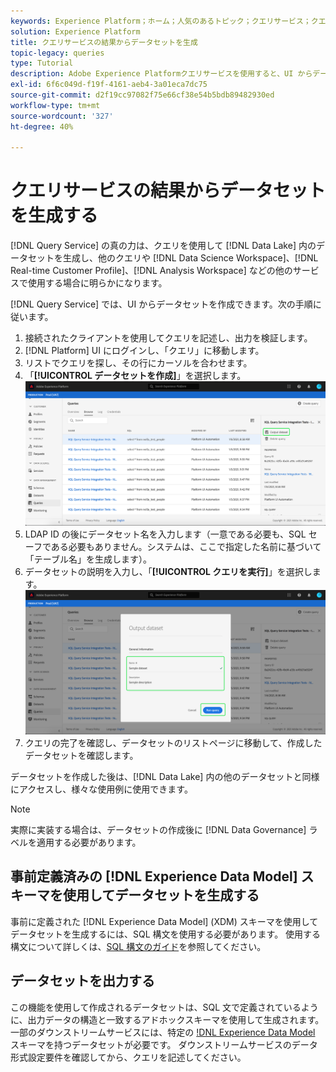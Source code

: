 ```yaml
---
keywords: Experience Platform；ホーム；人気のあるトピック；クエリサービス；クエリサービス；クエリサービス；データセットの生成；データセットの生成；データセットの作成；
solution: Experience Platform
title: クエリサービスの結果からデータセットを生成
topic-legacy: queries
type: Tutorial
description: Adobe Experience Platformクエリサービスを使用すると、UI からデータセットを作成できます。 データセットを作成した後は、データレイク内の他のデータセットと同様にアクセスし、様々な使用例に使用できます。
exl-id: 6f6c049d-f19f-4161-aeb4-3a01eca7dc75
source-git-commit: d2f19cc97082f75e66cf38e54b5bdb89482930ed
workflow-type: tm+mt
source-wordcount: '327'
ht-degree: 40%

---
```


# クエリサービスの結果からデータセットを生成する

[!DNL Query Service] の真の力は、クエリを使用して [!DNL Data Lake] 内のデータセットを生成し、他のクエリや [!DNL Data Science Workspace]、[!DNL Real-time Customer Profile]、[!DNL Analysis Workspace] などの他のサービスで使用する場合に明らかになります。

[!DNL Query Service] では、UI からデータセットを作成できます。次の手順に従います。

1. 接続されたクライアントを使用してクエリを記述し、出力を検証します。
2. [!DNL Platform] UI にログインし、「クエリ」に移動します。
3. リストでクエリを探し、その行にカーソルを合わせます。
4. 「**[!UICONTROL データセットを作成]**」を選択します。 ![画像](../images/ui/create-datasets/output-dataset.png)
5. LDAP ID の後にデータセット名を入力します（一意である必要も、SQL セーフである必要もありません。システムは、ここで指定した名前に基づいて「テーブル名」を生成します）。
6. データセットの説明を入力し、「**[!UICONTROL クエリを実行]**」を選択します。![画像](../images/ui/create-datasets/run-query.png)
7. クエリの完了を確認し、データセットのリストページに移動して、作成したデータセットを確認します。

データセットを作成した後は、[!DNL Data Lake] 内の他のデータセットと同様にアクセスし、様々な使用例に使用できます。

>[!NOTE]
>
>実際に実装する場合は、データセットの作成後に [!DNL Data Governance] ラベルを適用する必要があります。

## 事前定義済みの [!DNL Experience Data Model] スキーマを使用してデータセットを生成する

事前に定義された [!DNL Experience Data Model] (XDM) スキーマを使用してデータセットを生成するには、SQL 構文を使用する必要があります。 使用する構文について詳しくは、[SQL 構文のガイド](../sql/syntax.md#create-table-as-select)を参照してください。

## データセットを出力する

この機能を使用して作成されるデータセットは、SQL 文で定義されているように、出力データの構造と一致するアドホックスキーマを使用して生成されます。一部のダウンストリームサービスには、特定の [!DNL Experience Data Model](XDM) スキーマを持つデータセットが必要です。 ダウンストリームサービスのデータ形式設定要件を確認してから、クエリを記述してください。
